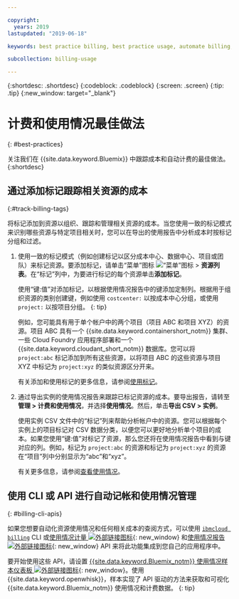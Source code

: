 ```yaml
---

copyright:
  years: 2019
lastupdated: "2019-06-18"

keywords: best practice billing, best practice usage, automate billing, track costs

subcollection: billing-usage

---
```


{:shortdesc: .shortdesc}
{:codeblock: .codeblock}
{:screen: .screen}
{:tip: .tip}
{:new_window: target="_blank"}


# 计费和使用情况最佳做法
{: #best-practices}

关注我们在 {{site.data.keyword.Bluemix}} 中跟踪成本和自动计费的最佳做法。
{:shortdesc}


## 通过添加标记跟踪相关资源的成本
{:#track-billing-tags}

将标记添加到资源以组织、跟踪和管理相关资源的成本。当您使用一致的标记模式来识别哪些资源与特定项目相关时，您可以在导出的使用报告中分析成本时按标记分组和过滤。

1. 使用一致的标记模式（例如创建标记以区分成本中心、数据中心、项目或团队）来标记资源。要添加标记，请单击“菜单”图标 ![“菜单”图标](../icons/icon_hamburger.svg) > **资源列表**。在“标记”列中，为要进行标记的每个资源单击**添加标记**。

   使用“键:值”对添加标记，以根据使用情况报告中的键添加定制列。根据用于组织资源的类别创建键，例如使用 `costcenter:` 以按成本中心分组，或使用 `project:` 以按项目分组。
   {: tip}

   例如，您可能具有用于单个帐户中的两个项目（项目 ABC 和项目 XYZ）的资源。项目 ABC 具有一个 {{site.data.keyword.containershort_notm}} 集群、一些 Cloud Foundry 应用程序部署和一个 {{site.data.keyword.cloudant_short_notm}} 数据库。您可以将 `project:abc` 标记添加到所有这些资源，以将项目 ABC 的这些资源与项目 XYZ 中标记为 `project:xyz` 的类似资源区分开来。

   有关添加和使用标记的更多信息，请参阅[使用标记](/docs/resources?topic=resources-tag)。

1. 通过导出实例的使用情况报告来跟踪已标记资源的成本。要导出报告，请转至**管理 > 计费和使用情况**，并选择**使用情况**。然后，单击**导出 CSV > 实例**。

   使用实例 CSV 文件中的“标记”列来帮助分析帐户中的资源。您可以根据每个实例上的项目标记对 CSV 数据分类，以便您可以更好地分析单个项目的成本。如果您使用“键:值”对标记了资源，那么您还将在使用情况报告中看到与键对应的列。例如，标记为 `project:abc` 的资源和标记为 `project:xyz` 的资源在“项目”列中分别显示为“abc”和“xyz”。

   有关更多信息，请参阅[查看使用情况](/docs/billing-usage?topic=billing-usage-viewingusage)。

## 使用 CLI 或 API 进行自动记帐和使用情况管理
{: #billing-cli-apis}

如果您想要自动化资源使用情况和任何相关成本的查阅方式，可以使用 [`ibmcloud billing`](/docs/cli?topic=cloud-cli-ibmcloud_billing) CLI 或[使用情况计量 ![外部链接图标](../icons/launch-glyph.svg)](https://{DomainName}/apidocs/usage-metering){: new_window} 和[使用情况报告 ![外部链接图标](../icons/launch-glyph.svg)](https://{DomainName}/apidocs/metering-reporting){: new_window} API 来将此功能集成到您自己的应用程序中。

要开始使用这些 API，请设置 [{{site.data.keyword.Bluemix_notm}} 使用情况样本仪表板 ![外部链接图标](../icons/launch-glyph.svg)](https://github.com/IBM-Cloud/openwhisk-cloud-usage-sample){: new_window}。使用 {{site.data.keyword.openwhisk}}，样本实现了 API 驱动的方法来获取和可视化 {{site.data.keyword.Bluemix_notm}} 使用情况和计费数据。
{: tip}
